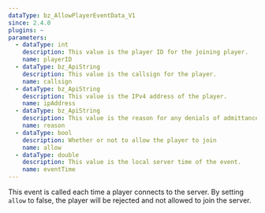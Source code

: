 ```yaml
---
dataType: bz_AllowPlayerEventData_V1
since: 2.4.0
plugins: ~
parameters:
  - dataType: int
    description: This value is the player ID for the joining player.
    name: playerID
  - dataType: bz_ApiString
    description: This value is the callsign for the player.
    name: callsign
  - dataType: bz_ApiString
    description: This value is the IPv4 address of the player.
    name: ipAddress
  - dataType: bz_ApiString
    description: This value is the reason for any denials of admittance, it will be reported back to the player.
    name: reason
  - dataType: bool
    description: Whether or not to allow the player to join
    name: allow
  - dataType: double
    description: This value is the local server time of the event.
    name: eventTime
---
```


This event is called each time a player connects to the server. By setting `allow` to false, the player will be rejected and not allowed to join the server.
